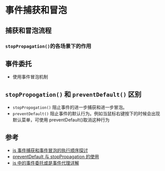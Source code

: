 # 事件捕获和冒泡

## 捕获和冒泡流程

### `stopPropagation()`的各场景下的作用

## 事件委托

- 使用事件冒泡机制

## `stopPropogation()` 和 `preventDefault()` 区别

- `stopPropogation()` 阻止事件的进一步捕获和进一步冒泡。
- `preventDefault()` 阻止事件的默认行为。例如当鼠标右键按下的时候会出现默认菜单，可使用 preventDefault()取消这种行为

## 参考

- [js 事件捕获和事件冒泡的执行顺序探讨](https://www.jianshu.com/p/baeea4328581)
- [preventDefault 与 stopPropagation 的使用](https://www.jianshu.com/p/c933de9249c7)
- [js 中的事件委托或是事件代理详解](https://www.cnblogs.com/liugang-vip/p/5616484.html)
